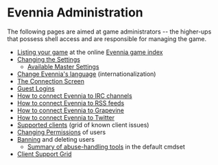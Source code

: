 # Evennia Administration
The following pages are aimed at game administrators -- the higher-ups that possess shell access and are responsible for managing the game.

- [Listing your game](Evennia-Game-Index) at the online [Evennia game index](http://games.evennia.com)
- [Changing the Settings](Server-Conf#Settings-file) 
    - [Available Master Settings](https://github.com/evennia/evennia/blob/master/evennia/settings_default.py)
- [Change Evennia's language](Internationalization) (internationalization)
- [The Connection Screen](Connection-Screen)
- [Guest Logins](Guest-Logins)
- [How to connect Evennia to IRC channels](IRC)
- [How to connect Evennia to RSS feeds](RSS)
- [How to connect Evennia to Grapevine](Grapevine)
- [How to connect Evennia to Twitter](https://github.com/evennia/evennia/wiki/How-to-connect-Evennia-to-Twitter)
- [Supported clients](Client-Support-Grid) (grid of known client issues)
- [Changing Permissions](Building-Permissions) of users
- [Banning](Banning) and deleting users
  - [Summary of abuse-handling tools](https://github.com/evennia/evennia/wiki/Banning#summary-of-abuse-handling-tools) in the default cmdset
- [Client Support Grid](Client-Support-Grid)